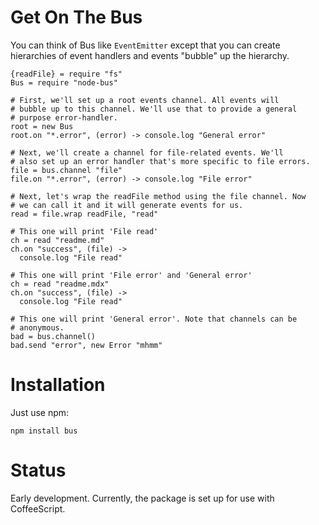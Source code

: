 # Get On The Bus

You can think of Bus like `EventEmitter` except that you can create hierarchies of event handlers and events "bubble" up the hierarchy.

    {readFile} = require "fs"
    Bus = require "node-bus"

    # First, we'll set up a root events channel. All events will 
    # bubble up to this channel. We'll use that to provide a general
    # purpose error-handler.
    root = new Bus
    root.on "*.error", (error) -> console.log "General error"

    # Next, we'll create a channel for file-related events. We'll
    # also set up an error handler that's more specific to file errors.
    file = bus.channel "file"
    file.on "*.error", (error) -> console.log "File error"

    # Next, let's wrap the readFile method using the file channel. Now
    # we can call it and it will generate events for us.
    read = file.wrap readFile, "read"

    # This one will print 'File read'
    ch = read "readme.md"
    ch.on "success", (file) ->
      console.log "File read"
  
    # This one will print 'File error' and 'General error'
    ch = read "readme.mdx"
    ch.on "success", (file) ->
      console.log "File read"

    # This one will print 'General error'. Note that channels can be 
    # anonymous.
    bad = bus.channel()
    bad.send "error", new Error "mhmm"

# Installation

Just use npm:

    npm install bus
    
# Status

Early development. Currently, the package is set up for use with CoffeeScript.